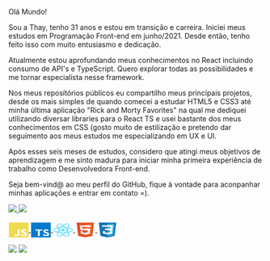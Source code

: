 Olá Mundo!

Sou a Thay, tenho 31 anos e estou em transição e carreira. Iniciei meus estudos em Programação Front-end em junho/2021. Desde então, tenho feito isso com muito entusiasmo e dedicação.

Atualmente estou aprofundando meus conhecimentos no React incluindo consumo de API's e TypeScript. Quero explorar todas as possibilidades e me tornar especialista nesse framework.

Nos meus reposítórios públicos eu compartilho meus principais projetos, desde os mais simples de quando comecei a estudar HTML5 e CSS3 até minha última aplicação "Rick and Morty Favorites" na qual me dediquei utilizando diversar libraries para o React TS e usei bastante dos meus conhecimentos em CSS (gosto muito de estilização e pretendo dar seguimento aos meus estudos me especializando em UX e UI.

Após esses seis meses de estudos, considero que atingi meus objetivos de aprendizagem e me sinto madura para iniciar minha primeira experiência de trabalho como Desenvolvedora Front-end.

Seja bem-vind@ ao meu perfil do GitHub, fique à vontade para aconpanhar minhas aplicações e entrar em contato =).

<p>

</p>


<div>
  <a href="https://github.com/thaygrance">
  <img height="180em" src="https://github-readme-stats.vercel.app/api?username=thaygrance&show_icons=true&theme=dark&include_all_commits=true&count_private=true"/>
  <img height="180em" src="https://github-readme-stats.vercel.app/api/top-langs/?username=thaygrance&layout=compact&langs_count=7&theme=dark"/>
</div>
  
<div style="display: inline_block"><br>
  <img align="center" alt="Thay-JS" height="30" width="40" src="https://raw.githubusercontent.com/devicons/devicon/master/icons/javascript/javascript-plain.svg">
  <img align="center" alt="Thay-TS" height="30" width="40" src="https://raw.githubusercontent.com/devicons/devicon/master/icons/typescript/typescript-plain.svg">
  <img align="center" alt="Thay-React" height="30" width="40" src="https://raw.githubusercontent.com/devicons/devicon/master/icons/react/react-original.svg">
  <img align="center" alt="Thay-HTML" height="30" width="40" src="https://raw.githubusercontent.com/devicons/devicon/master/icons/html5/html5-original.svg">
  <img align="center" alt="Thay-CSS" height="30" width="40" src="https://raw.githubusercontent.com/devicons/devicon/master/icons/css3/css3-original.svg">
</div>
<p>   <p>
<div> 
  <a href = "mailto:thayanagrance@gmail.com"><img src="https://img.shields.io/badge/-Gmail-%23333?style=for-the-badge&logo=gmail&logoColor=white" target="_blank"></a>
  <a href="https://www.linkedin.com/in/https://www.linkedin.com/in/thayanagrance/" target="_blank"><img src="https://img.shields.io/badge/-LinkedIn-%230077B5?style=for-the-badge&logo=linkedin&logoColor=white" target="_blank"></a> 
  
